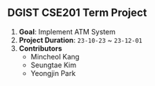 ## DGIST CSE201 Term Project

1. **Goal**: Implement ATM System
2. **Project Duration**: `23-10-23` ~ `23-12-01`
3. **Contributors**
   - Mincheol Kang
   - Seungtae Kim
   - Yeongjin Park
